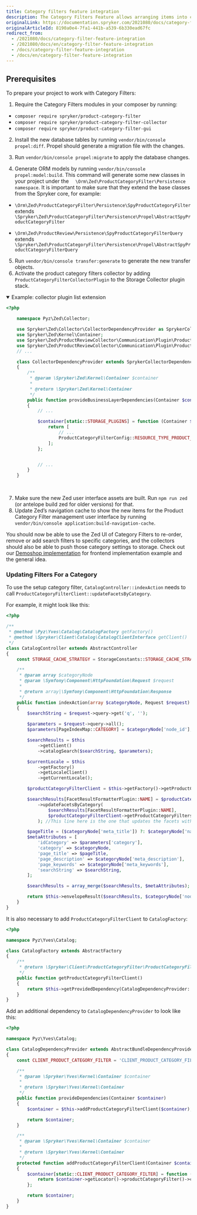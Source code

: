 ```yaml
---
title: Category filters feature integration
description: The Category Filters Feature allows arranging items into categories and customizing filters. This guide describes how to integrate the feature into your project.
originalLink: https://documentation.spryker.com/2021080/docs/category-filter-feature-integration
originalArticleId: 8190a0e4-7fa1-441b-a539-6b330ead67fc
redirect_from:
  - /2021080/docs/category-filter-feature-integration
  - /2021080/docs/en/category-filter-feature-integration
  - /docs/category-filter-feature-integration
  - /docs/en/category-filter-feature-integration
---
```


## Prerequisites
To prepare your project to work with Category Filters:

1. Require the Category Filters modules in your composer by running:
*  `composer require spryker/product-category-filter`
*  `composer require spryker/product-category-filter-collector`
*  `composer require spryker/product-category-filter-gui`

2.  Install the new database tables by running `vendor/bin/console propel:diff`. Propel should generate a
migration file with the changes.
    
3. Run `vendor/bin/console propel:migrate` to apply the database changes.
4. Generate ORM models by running `vendor/bin/console propel:model:build`.
This command will generate some new classes in your project under the `  \Orm\Zed\ProductCategoryFilter\Persistence namespace`.
It is important to make sure that they extend the base classes from the Spryker core, for example:

* `\Orm\Zed\ProductCategoryFilter\Persistence\SpyProductCategoryFilter` extends `\Spryker\Zed\ProductCategoryFilter\Persistence\Propel\AbstractSpyProductCategoryFilter`

* `\Orm\Zed\ProductReview\Persistence\SpyProductCategoryFilterQuery` extends `\Spryker\Zed\ProductCategoryFilter\Persistence\Propel\AbstractSpyProductCategoryFilterQuery`

5. Run `vendor/bin/console transfer:generate` to generate the new transfer objects.
6.  Activate the product category filters collector by adding `ProductCategoryFilterCollectorPlugin` to    the Storage Collector plugin stack.

<details open>
    <summary>Example: collector plugin list extension</summary> 
    
```php
<?php

    namespace Pyz\Zed\Collector;

    use Spryker\Zed\Collector\CollectorDependencyProvider as SprykerCollectorDependencyProvider;
    use Spryker\Zed\Kernel\Container;
    use Spryker\Zed\ProductReviewCollector\Communication\Plugin\ProductReviewCollectorSearchPlugin;
    use Spryker\Zed\ProductReviewCollector\Communication\Plugin\ProductAbstractReviewCollectorStoragePlugin;
    // ...

    class CollectorDependencyProvider extends SprykerCollectorDependencyProvider
    {
        /**
         * @param \Spryker\Zed\Kernel\Container $container
         *
         * @return \Spryker\Zed\Kernel\Container
         */
        public function provideBusinessLayerDependencies(Container $container)
        {
            // ...

            $container[static::STORAGE_PLUGINS] = function (Container $container) {
                return [
                    // ...
                    ProductCategoryFilterConfig::RESOURCE_TYPE_PRODUCT_CATEGORY_FILTER => new ProductCategoryFilterCollectorPlugin(),
                ];
            };


            // ...
        }
    }
```

<br>
</details>

7. Make sure the new Zed user interface assets are built. Run `npm run zed` (or antelope build zed
        for older versions) for that.
8. Update Zed’s navigation cache to show the new items for the Product Category Filter management user interface by running `vendor/bin/console application:build-navigation-cache`.

You should now be able to use the Zed UI of Category Filters to re-order, remove or add search filters to specific categories, and the collectors should also be able to push those category settings to storage.
Check out our [Demoshop implementation](https://github.com/spryker/demoshop) for frontend implementation example and the general idea.

### Updating Filters For a Category
To use the setup category filter, `CatalogController::indexAction` needs to call `ProductCategoryFilterClient::updateFacetsByCategory`.

For example, it might look like this:

```php
<?php

/**
 * @method \Pyz\Yves\Catalog\CatalogFactory getFactory()
 * @method \Spryker\Client\Catalog\CatalogClientInterface getClient()
 */
class CatalogController extends AbstractController
{
    const STORAGE_CACHE_STRATEGY = StorageConstants::STORAGE_CACHE_STRATEGY_INCREMENTAL;

    /**
     * @param array $categoryNode
     * @param \Symfony\Component\HttpFoundation\Request $request
     *
     * @return array|\Symfony\Component\HttpFoundation\Response
     */
    public function indexAction(array $categoryNode, Request $request)
    {
        $searchString = $request->query->get('q', '');

        $parameters = $request->query->all();
        $parameters[PageIndexMap::CATEGORY] = $categoryNode['node_id'];

        $searchResults = $this
            ->getClient()
            ->catalogSearch($searchString, $parameters);

        $currentLocale = $this
            ->getFactory()
            ->getLocaleClient()
            ->getCurrentLocale();

        $productCategoryFilterClient = $this->getFactory()->getProductCategoryFilterClient();

        $searchResults[FacetResultFormatterPlugin::NAME] = $productCategoryFilterClient
            ->updateFacetsByCategory(
                $searchResults[FacetResultFormatterPlugin::NAME],
                $productCategoryFilterClient->getProductCategoryFiltersForCategoryByLocale($parameters[PageIndexMap::CATEGORY], $currentLocale)
            ); //This line here is the one that updates the facets with the category filters.

        $pageTitle = ($categoryNode['meta_title']) ?: $categoryNode['name'];
        $metaAttributes = [
            'idCategory' => $parameters['category'],
            'category' => $categoryNode,
            'page_title' => $pageTitle,
            'page_description' => $categoryNode['meta_description'],
            'page_keywords' => $categoryNode['meta_keywords'],
            'searchString' => $searchString,
        ];

        $searchResults = array_merge($searchResults, $metaAttributes);

        return $this->envelopeResult($searchResults, $categoryNode['node_id']);
    }
}
```

It is also necessary to add `ProductCategoryFilterClient` to `CatalogFactory`:

```php
<?php

namespace Pyz\Yves\Catalog;

class CatalogFactory extends AbstractFactory
{
    /**
     * @return \Spryker\Client\ProductCategoryFilter\ProductCategoryFilterClientInterface
     */
    public function getProductCategoryFilterClient()
    {
        return $this->getProvidedDependency(CatalogDependencyProvider::CLIENT_PRODUCT_CATEGORY_FILTER);
    }
}
```

Add an additional dependency to `CatalogDependencyProvider` to look like this:

```php
<?php

namespace Pyz\Yves\Catalog;

class CatalogDependencyProvider extends AbstractBundleDependencyProvider
{
    const CLIENT_PRODUCT_CATEGORY_FILTER = 'CLIENT_PRODUCT_CATEGORY_FILTER';

    /**
     * @param \Spryker\Yves\Kernel\Container $container
     *
     * @return \Spryker\Yves\Kernel\Container
     */
    public function provideDependencies(Container $container)
    {
        $container = $this->addProductCategoryFilterClient($container);

        return $container;
    }

    /**
     * @param \Spryker\Yves\Kernel\Container $container
     *
     * @return \Spryker\Yves\Kernel\Container
     */
    protected function addProductCategoryFilterClient(Container $container)
    {
        $container[static::CLIENT_PRODUCT_CATEGORY_FILTER] = function (Container $container) {
            return $container->getLocator()->productCategoryFilter()->client();
        };

        return $container;
    }
}
```

<!-- Last review date: Dec 1, 2017 -->

[//]: # (by Ahmed Sabaa)
